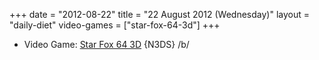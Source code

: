 +++
date = "2012-08-22"
title = "22 August 2012 (Wednesday)"
layout = "daily-diet"
video-games = ["star-fox-64-3d"]
+++

<ul>
<li class="entry Video Game">Video Game: <a href="/video-games/star-fox-64-3d">Star Fox 64 3D</a> {N3DS} /b/</li>
</ul>